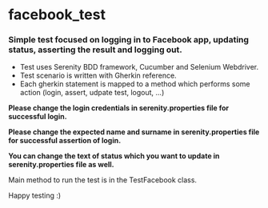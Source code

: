 # facebook_test

### Simple test focused on logging in to Facebook app, updating status, asserting the result and logging out.

- Test uses Serenity BDD framework, Cucumber and Selenium Webdriver.
- Test scenario is written with Gherkin reference.
- Each gherkin statement is mapped to a method which performs some action (login, assert, udpate test, logout, ...) 



**Please change the login credentials in serenity.properties file for successful login.**

**Please change the expected name and surname in serenity.properties file for successful assertion of login.**

**You can change the text of status which you want to update in serenity.properties file as well.**

Main method to run the test is in the TestFacebook class.

Happy testing :)